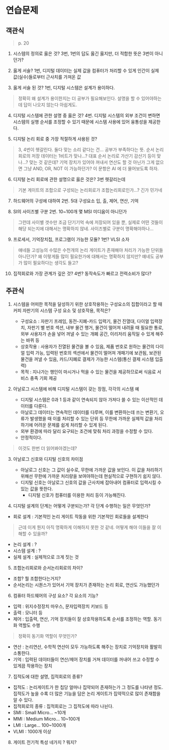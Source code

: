 # 연습문제

## 객관식
> p. 20

1. 시스템의 정의로 옳은 것?
3번, 1번의 답도 옳긴 옳지만, 더 적합한 뜻은 3번이 아니던가?

2. 옳게 서술?
1번, 디지털 데이터는 실제 값을 컴퓨터가 처리할 수 있게 인간이 실제 값(실수)들로부터 근사치를 가져온 값

3. 옳게 서술 된 것?
1번, 디지털 시스템은 설계가 용이하다. 
> 정확히 왜 설계가 용이한지는 더 공부가 필요해보인다. 설명을 할 수 있어야하는데 답이 나오지 않는다 아쉽게도.

4. 디지털 시스템에 관한 설명 중 옳은 것?
4번. 디지털 시스템의 외부 조건이 변하면 시스템의 실행 순서를 조정할 수 있기 때문에 시스템 사용에 있어 융통성을 제공한다.

5. 디지털 논리 회로 중 가장 적절하게 사용된 것?
> 3, 4번이 헷갈린다. 둘다 맞는 소리 같다는 건... 공부가 부족하다는 뜻. 순서 논리회로의 저장 데이터는 1비트가 맞나...?
> 대표 순서 논리로 가산기 감산기 등이 맞나...? 맞는 것 같은데? 기억 장치가 있어야 꺼내서 연산도 할 것 아닌가 그게 없으면 그냥 AND, OR, NOT 이 가능하던가?
> 이 문항은 AI 에 더 물어보도록 하자.

6. 디지털 논리 회로에 관한 설명으로 옳은 것은?
3번 헷갈리는데
> 기본 게이트의 조합으로 구성되는 논리회로가 조합논리회로인가...? 긴가 민가네

7. 하드웨어의 구성에 대하여
2번. 5대 구성요소 입, 출, 제어, 연산, 기억

8. SI의 사이즈별 구분
2번. 10~100개 몇 MSI 미디움이 아니던가
> 그런데 사이별 갯수만 조금 단기기억 속에 저장되어 있을 뿐, 실제로 어떤 것들이 해당 되는지에 대해서는 명확하지 않네. 사이즈별로 구분이 명확해야하나...

9. 프로세서, 기억장치칩, 프로그램이 가능한 모듈?
1번? VLSI 소자
> 얘네들 고성능의 수많은 수천개의 논리 게이트가 존재해야 처리가 가능한 단위들 아니던가? 왜 이렇게들 많이 필요한가에 대해서는 명확하지 않지만?
> 얘네도 공부가 많이 필요하다는 생각도 들고?

10. 집적회로와 가장 관계가 깊은 것?
4번? 동작속도가 빠르고 전력소비가 많다?

## 주관식

1. 시스템을 어떠한 목적을 달성하기 위한 상호작용하는 구성요소의 집합이라고 할 때 커피 자판기의 시스템 구성 요소 및 상호작용, 목적은?
    - 구성요소 : 자판기 프레임, 동전-지폐-카드 입력기, 물건 진열대, 다이얼 입력장치, 자판기 별 번호 섹션, 내부 물건 행거, 물건이 떨어져 내려올 때 필요한 통로, 외부 사용자가 손을 넣어 꺼낼 수 있는 개폐 공간, 이리저리 움직일 수 있게 해주는 바퀴 등 
    - 상호작용 : 사용자가 진열된 물건을 볼 수 있음, 제품 번호로 원하는 물건의 다이얼 입력 가능, 입력된 번호의 섹션에서 물건이 떨어져 개패기에 보관됨, 보관된 물건을 꺼낼 수 있음, 카드/지폐로 결제가 가능한 시스템(통신 결제 시스템 입출력)
    - 목적 : 지나가는 행인이 마시거나 먹을 수 있는 물건을 제공하므로써 식음료 서비스 충족 기회 제공

2. 아날로그 시스템에 비해 디지털 시스템이 갖는 장점, 각각의 시스템 예
    - 디지털 시스템은 0과 1 등과 같이 연속되지 않아 가져다 쓸 수 있는 이산적인 데이터를 다룬다.
    - 아날로그 데이터는 연속적인 데이터를 다루며, 이를 변환하는데 쓰는 변환기, 오류가 발생했을 때 이를 처리할 수 있는 단위 등 무한에 가까운 실제적 값을 처리하기에 어려운 문제를 쉽게 처리할 수 있게 된다.
    - 외부 환경에 따라 달리 요구되는 조건에 맞춰 처리 과정을 수정할 수 있다.
    - 안정적이다.
> 이것도 한번 더 읽어봐야겠는데?

3. 아날로그 신호와 디지털 신호의 차이점
    - 아날로그 신호는 그 값이 실수로, 무한에 가까운 값을 보인다. 이 값을 처리하기 위해선 무한에 가까운 처리량을 보여야하는데 현실적으로 구현하기 쉽지 않다.
    - 디지털 신호는 아날로그 신호의 값을 근사치에 잡아내어 컴퓨터로 입력시킬 수 있는 값을 뜻한다.
        - 디지털 신호가 컴퓨터를 이용한 처리 등이 가능해진다.

4. 디지털 설계의 단계는 어떻게 구분되는가? 각 단계 수행하는 일은 무엇인가?
- 회로 설계 : 기본적인 논리 게이트 작동을 위한 기본적인 회로들을 설계한다
> 근데 이게 뭔지 아직 명확하게 이해하지 못한 것 같네. 어떻게 해야 이들을 잘 이해할 수 있을까?
- 논리 설계 : ?
- 시스템 설계 : ?
- 실제 설계 : 실제적으로 크게 짓는 것

5. 조합논리회로와 순서논리회로의 차이?
- 조합? 뭘 조합한다는거지?
- 순서논리는 시퀀스가 있어서 기억 장치가 존재하는 논리 회로, 연산도 가능했던가

6. 컴퓨터 하드웨어의 구성 요소? 각 요소의 기능?
- 입력 : 위지수정장치 마우스, 문자입력장치 키보드 등
- 출력 : 모니터 등
- 제어 : 입출력, 연산, 기억 장치들이 잘 상호작용하도록 순서를 조정하는 역할. 동기화 역할도 수행
> 정확히 동기화 역할이 무엇인가?
- 연산 : 논리연산, 수학적 연산이 모두 가능하도록 해주는 장치로 기억장치와 활발히 소통한다.
- 기억 : 입력된 데이터들이 연산/제어 장치를 거쳐 데이터를 꺼내어 쓰고 수정할 수 있게끔 작용하는 장치

7. 집적도에 대한 설명, 집적회로의 종류?
- 집적도 : 논리게이트가 한 칩당 얼마나 집약되어 존재하는가 그 정도를 나타낸 정도. 집적도가 높을 수록 더 많은 기능을 담은 논리 게이트가 집약적으로 많이 존재함을 알 수 있다.
- 집적회로의 종류 : 집적회로는 그 집적도에 따라 나뉜다.
- SMI : Small Micro... ~10개
- MMI : Medium Micro... 10~100개
- LMI : Large... 100~1000개
- VLMI : 1000개 이상

8. 게이트 전기적 특성 네가지
? 뭐지?

